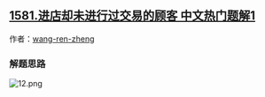 ## [1581.进店却未进行过交易的顾客 中文热门题解1](https://leetcode.cn/problems/customer-who-visited-but-did-not-make-any-transactions/solutions/100000/1581-customer-who-visited-but-did-not-make-any-t-2)

作者：[wang-ren-zheng](https://leetcode.cn/u/wang-ren-zheng)

### 解题思路
![12.png](https://pic.leetcode-cn.com/1601110868-kXhJMt-12.png)
